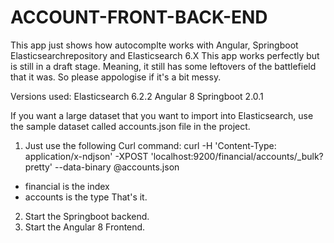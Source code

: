# ACCOUNT-FRONT-BACK-END

This app just shows how autocomplte works with Angular, Springboot Elasticsearchrepository and Elasticsearch 6.X
This app works perfectly but is still in a draft stage.
Meaning, it still has some leftovers of the battlefield that it was. 
So please appologise if it's a bit messy. 



Versions used:
Elasticsearch 6.2.2
Angular 8
Springboot 2.0.1

If you want a large dataset that you want to import into Elasticsearch, use the sample dataset called accounts.json file in the project.

1. Just use the following Curl command: curl -H 'Content-Type: application/x-ndjson' -XPOST 'localhost:9200/financial/accounts/_bulk?pretty' --data-binary @accounts.json
  - financial is the index 
  - accounts is the type
  That's it.
  
2. Start the Springboot backend.
3. Start the Angular 8 Frontend.
